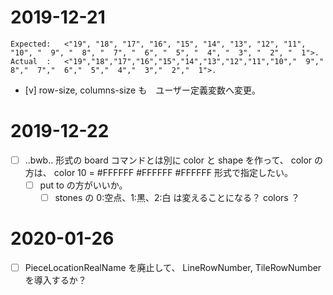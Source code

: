 ﻿# 2019-12-21

```
Expected:	<"19", "18", "17", "16", "15", "14", "13", "12", "11", "10", "  9", "  8", "  7", "  6", "  5", "  4", "  3", "  2", "  1">.
Actual	:	<"19","18","17","16","15","14","13","12","11","10","  9","  8","  7","  6","  5","  4","  3","  2","  1">. 
```

* [v] row-size, columns-size も　ユーザー定義変数へ変更。


# 2019-12-22

* [ ] ..bwb.. 形式の board コマンドとは別に color と shape を作って、 color の方は、 color 10 = #FFFFFF #FFFFFF #FFFFFF 形式で指定したい。
	* [ ] put to の方がいいか。
		* [ ] stones の 0:空点、1:黒、2:白 は変えることになる？ colors ？

# 2020-01-26

* [ ] PieceLocationRealName を廃止して、 LineRowNumber, TileRowNumber を導入するか？

